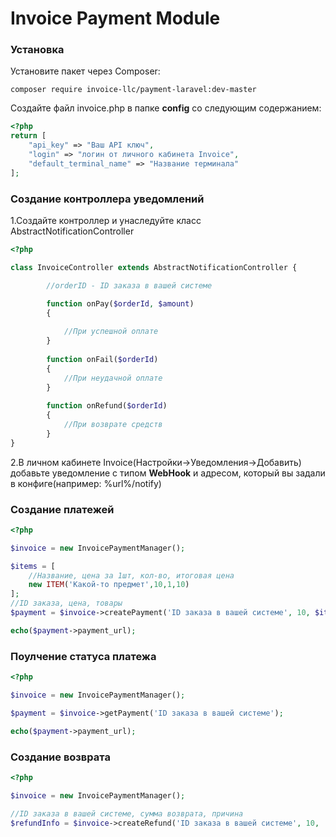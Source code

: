 <h1>Invoice Payment Module</h1>

<h3>Установка</h3>

Установите пакет через Composer:
```
composer require invoice-llc/payment-laravel:dev-master
```

Создайте файл invoice.php в папке **config** со следующим содержанием:
```php
<?php
return [
    "api_key" => "Ваш API ключ",
    "login" => "логин от личного кабинета Invoice",
    "default_terminal_name" => "Название терминала"
];
```

<h3>Создание контроллера уведомлений</h3>

1.Создайте контроллер и унаследуйте класс AbstractNotificationController

```php
<?php

class InvoiceController extends AbstractNotificationController {

        //orderID - ID заказа в вашей системе

        function onPay($orderId, $amount)
        {
    
            //При успешной оплате
        }
    
        function onFail($orderId)
        {
            //При неудачной оплате
        }
    
        function onRefund($orderId)
        {
            //При возврате средств
        }
}
```

2.В личном кабинете Invoice(Настройки->Уведомления->Добавить) добавьте уведомление с типом **WebHook**
и адресом, который вы задали в конфиге(например: %url%/notify)

<h3>Создание платежей</h3>

```php
<?php

$invoice = new InvoicePaymentManager();

$items = [
    //Название, цена за 1шт, кол-во, итоговая цена
    new ITEM('Какой-то предмет',10,1,10)
];
//ID заказа, цена, товары
$payment = $invoice->createPayment('ID заказа в вашей системе', 10, $items);

echo($payment->payment_url);
```

<h3>Поулчение статуса платежа</h3>

```php
<?php

$invoice = new InvoicePaymentManager();

$payment = $invoice->getPayment('ID заказа в вашей системе');

echo($payment->payment_url);
```

<h3>Создание возврата</h3>

```php
<?php

$invoice = new InvoicePaymentManager();

//ID заказа в вашей системе, сумма возврата, причина
$refundInfo = $invoice->createRefund('ID заказа в вашей системе', 10, 'Причина');

```
